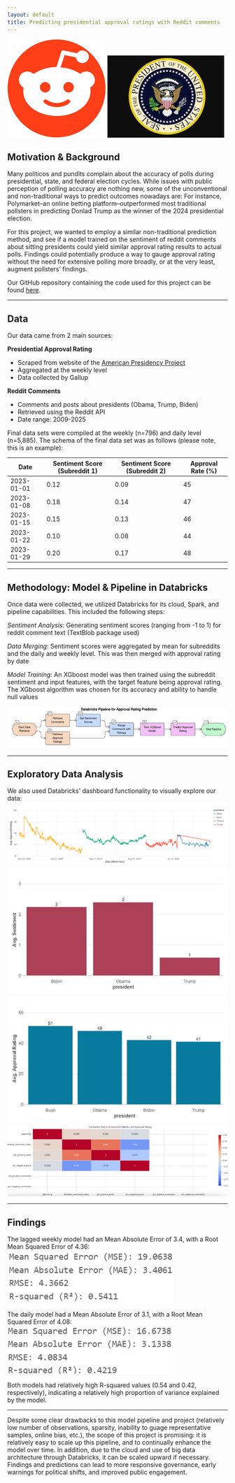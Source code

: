 ```yaml
---
layout: default
title: Predicting presidential approval ratings with Reddit comments
---
```

![image](/visuals/download.png)
![image](/visuals/president_seal.jpg)

## Motivation & Background
Many politicos and pundits complain about the accuracy of polls during presidential, state, and federal election cycles. While issues with public perception of polling accuracy are nothing new, some of the unconventional and non-traditional ways to predict outcomes nowadays are: For instance, Polymarket–an online betting platform–outperformed most traditional pollsters in predicting Donlad Trump as the winner of the 2024 presidential election. 

For this project, we wanted to employ a similar non-traditional prediction method, and see if a model trained on the sentiment of reddit comments about sitting presidents could yield similar approval rating results to actual polls. Findings could potentially produce a way to gauge approval rating without the need for extensive polling more broadly, or at the very least, augment pollsters’ findings. 

Our GitHub repository containing the code used for this project can be found [here](https://github.com/holtcochran/PPOL5206-FinalProject/tree/main). 

---
## Data
Our data came from 2 main sources: 

**Presidential Approval Rating**
- Scraped from website of the [American Presidency Project](https://www.presidency.ucsb.edu/statistics/data/presidential-job-approval-all-data)
- Aggregated at the weekly level
- Data collected by Gallup
  
**Reddit Comments**
- Comments and posts about presidents (Obama, Trump, Biden)
- Retrieved using the Reddit API
- Date range: 2009-2025

Final data sets were compiled at the weekly (n=796) and daily level (n=5,885). The schema of the final data set was as follows (please note, this is an example):

| Date       | Sentiment Score (Subreddit 1) | Sentiment Score (Subreddit 2) | Approval Rate (%) |
|------------|-------------------------------|-------------------------------|--------------------|
| 2023-01-01 | 0.12                          | 0.09                          | 45                 |
| 2023-01-08 | 0.18                          | 0.14                          | 47                 |
| 2023-01-15 | 0.15                          | 0.13                          | 46                 |
| 2023-01-22 | 0.10                          | 0.08                          | 44                 |
| 2023-01-29 | 0.20                          | 0.17                          | 48                 |


---
## Methodology: Model & Pipeline in Databricks
Once data were collected, we utilized Databricks for its cloud, Spark, and pipeline capabilities. This included the following steps:

*Sentiment Analysis*: Generating sentiment scores (ranging from -1 to 1) for reddit comment text (TextBlob package used)

*Data Merging*: Sentiment scores were aggregated by mean for subreddits and the daily and weekly level. This was then merged with approval rating by date

*Model Training*: An XGboost model was then trained using the subreddit sentiment and input features, with the target feature being approval rating. The XGboost algorithm was chosen for its accuracy and ability to handle null values

![Pipeline Diagram](visuals/pipeline_databricks.png)

---
## Exploratory Data Analysis

We also used Databricks' dashboard functionality to visually explore our data:
![Approval Ratings over time by President](visuals/pres_approval_overtime.png) 
![Average Sentiment Scores (Rounded) for past 3 Presidents](visuals/pres_sentiment_avg.png)
![Average Approval Rating for past 4 Presidents](visuals/pres_approval_avg.png)
![Correlation Matrix: comment sentiment and approval](visuals/corr_matrix.png)


---
## Findings

The lagged weekly model had an Mean Absolute Error of 3.4, with a Root Mean Squared Error of 4.36:  
![XGboost - Weekly Lagged Model Performance](visuals/model_lag_weekly.png)

The daily model had a Mean Absolute Error of 3.1, with a Root Mean Squared Error of 4.08:
![XGboost - Daily Model Performance](visuals/model_daily.png)

Both models had relatively high R-squared values (0.54 and 0.42, respectively), indicating a relatively high proportion of variance explained by the model. 

---
Despite some clear drawbacks to this model pipeline and project (relatively low number of observations, sparsity, inability to guage representative samples, online bias, etc.), the scope of this project is promising: it is relatively easy to scale up this pipeline, and to continually enhance the model over time. In addition, due to the cloud and use of big data architecture through Databricks, it can be scaled upward if necessary. Findings and predictions can lead to more responsive governance, early warnings for political shifts, and improved public engagement.

